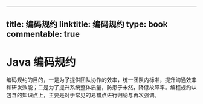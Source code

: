 
---
title: 编码规约
linktitle: 编码规约
type: book
commentable: true
---

# Java 编码规约

编码规约的目的，一是为了提供团队协作的效率，统一团队内标准，提升沟通效率和研发效能；二是为了提升系统整体质量，防患于未然，降低故障率。编程规约从包含的知识点上，主要是对于常见的易错点进行归纳与再次强调。

    